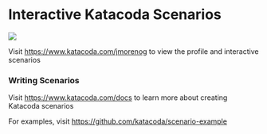 # Interactive Katacoda Scenarios

[![](http://shields.katacoda.com/katacoda/jmorenog/count.svg)](https://www.katacoda.com/jmorenog "Get your profile on Katacoda.com")

Visit https://www.katacoda.com/jmorenog to view the profile and interactive scenarios

### Writing Scenarios
Visit https://www.katacoda.com/docs to learn more about creating Katacoda scenarios

For examples, visit https://github.com/katacoda/scenario-example
